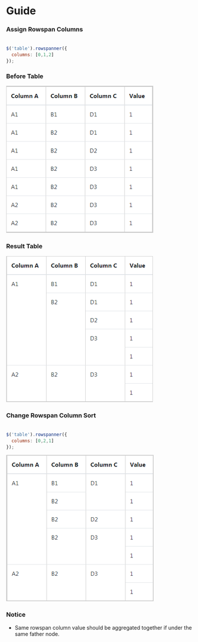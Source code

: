 # Guide


### Assign Rowspan Columns
```javascript

$('table').rowspanner({
  columns: [0,1,2]
});

```


### Before Table
![image](https://github.com/spiraleyeld/DynamicRowspanTable/blob/main/pic/BeforeGrouping.png)

### Result Table
![image](https://github.com/spiraleyeld/DynamicRowspanTable/blob/main/pic/GroupingTable.png)

### Change Rowspan Column Sort
```javascript

$('table').rowspanner({
  columns: [0,2,1]
});

```
![image](https://github.com/spiraleyeld/DynamicRowspanTable/blob/main/pic/ChangeRowspanSort.png)

### Notice
* Same rowspan column value should be aggregated together if under the same father node.
